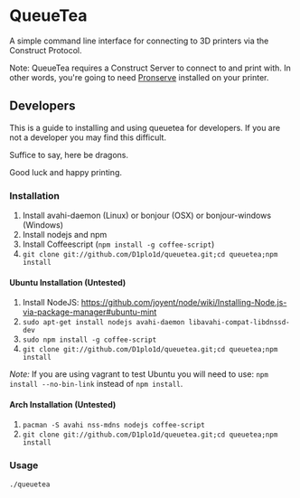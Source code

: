 # QueueTea

A simple command line interface for connecting to 3D printers via the Construct Protocol.


Note: QueueTea requires a Construct Server to connect to and print with. In other words, you're going to need [Pronserve](https://github.com/D1plo1d/Printrun/tree/pronserve) installed on your printer.


## Developers

This is a guide to installing and using queuetea for developers. If you are not a developer you may find this difficult.


Suffice to say, here be dragons.


Good luck and happy printing.


### Installation

1. Install avahi-daemon (Linux) or bonjour (OSX) or bonjour-windows (Windows)
2. Install nodejs and npm
3. Install Coffeescript (`npm install -g coffee-script`)
4. `git clone git://github.com/D1plo1d/queuetea.git;cd queuetea;npm install`

#### Ubuntu Installation (Untested)

1. Install NodeJS: https://github.com/joyent/node/wiki/Installing-Node.js-via-package-manager#ubuntu-mint
2. `sudo apt-get install nodejs avahi-daemon libavahi-compat-libdnssd-dev`
3. `sudo npm install -g coffee-script`
4. `git clone git://github.com/D1plo1d/queuetea.git;cd queuetea;npm install`

*Note:* If you are using vagrant to test Ubuntu you will need to use:
`npm install --no-bin-link` instead of `npm install`.

#### Arch Installation (Untested)

1. `pacman -S avahi nss-mdns nodejs coffee-script`
3. `git clone git://github.com/D1plo1d/queuetea.git;cd queuetea;npm install`


### Usage

`./queuetea`
